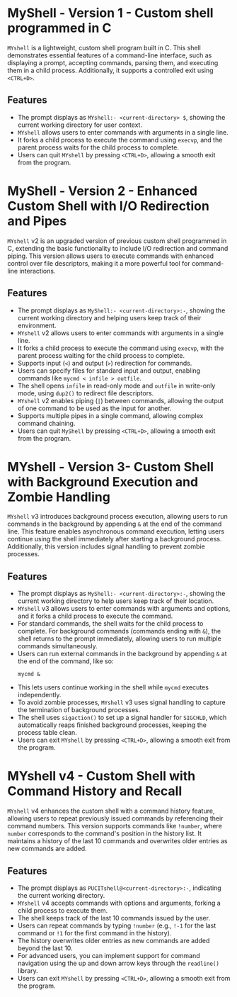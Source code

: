 # MyShell - Version 1 - Custom shell programmed in C

`MYshell` is a lightweight, custom shell program built in C. This shell demonstrates essential features of a command-line interface, such as displaying a prompt, accepting commands, parsing them, and executing them in a child process. Additionally, it supports a controlled exit using `<CTRL+D>`.

## Features

   - The prompt displays as `MYshell:- <current-directory> $`, showing the current working directory for user context.
   - `MYshell` allows users to enter commands with arguments in a single line.
   - It forks a child process to execute the command using `execvp`, and the parent process waits for the child process to complete.
   - Users can quit `MYshell` by pressing `<CTRL+D>`, allowing a smooth exit from the program.
# MyShell - Version 2 - Enhanced Custom Shell with I/O Redirection and Pipes

`MYshell` v2 is an upgraded version of previous custom shell programmed in C, extending the basic functionality to include I/O redirection and command piping. This version allows users to execute commands with enhanced control over file descriptors, making it a more powerful tool for command-line interactions.

## Features
   - The prompt displays as `MyShell:- <current-directory>:-`, showing the current working directory and helping users keep track of their environment.
   - `MYshell` v2 allows users to enter commands with arguments in a single line.
   - It forks a child process to execute the command using `execvp`, with the parent process waiting for the child process to complete.
   - Supports input (`<`) and output (`>`) redirection for commands.
   - Users can specify files for standard input and output, enabling commands like `mycmd < infile > outfile`.
   - The shell opens `infile` in read-only mode and `outfile` in write-only mode, using `dup2()` to redirect file descriptors.
   - `MYshell` v2 enables piping (`|`) between commands, allowing the output of one command to be used as the input for another.
   - Supports multiple pipes in a single command, allowing complex command chaining.
   - Users can quit `MyShell` by pressing `<CTRL+D>`, allowing a smooth exit from the program.

# MYshell - Version 3- Custom Shell with Background Execution and Zombie Handling

`MYshell` v3 introduces background process execution, allowing users to run commands in the background by appending `&` at the end of the command line. This feature enables asynchronous command execution, letting users continue using the shell immediately after starting a background process. Additionally, this version includes signal handling to prevent zombie processes.

## Features

   - The prompt displays as `MyShell:- <current-directory>:-`, showing the current working directory to help users keep track of their location.
   - `MYshell` v3 allows users to enter commands with arguments and options, and it forks a child process to execute the command.
   - For standard commands, the shell waits for the child process to complete. For background commands (commands ending with `&`), the shell returns to the prompt immediately, allowing users to run multiple commands simultaneously.
   - Users can run external commands in the background by appending `&` at the end of the command, like so:
     ```plaintext
     mycmd &
     ```
   - This lets users continue working in the shell while `mycmd` executes independently.
   - To avoid zombie processes, `MYshell` v3 uses signal handling to capture the termination of background processes.
   - The shell uses `sigaction()` to set up a signal handler for `SIGCHLD`, which automatically reaps finished background processes, keeping the process table clean.
   - Users can exit `MYshell` by pressing `<CTRL+D>`, allowing a smooth exit from the program.

# MYshell v4 - Custom Shell with Command History and Recall

`MYshell` v4 enhances the custom shell with a command history feature, allowing users to repeat previously issued commands by referencing their command numbers. This version supports commands like `!number`, where `number` corresponds to the command's position in the history list. It maintains a history of the last 10 commands and overwrites older entries as new commands are added.

## Features

   - The prompt displays as `PUCITshell@<current-directory>:-`, indicating the current working directory.
   - `MYshell` v4 accepts commands with options and arguments, forking a child process to execute them.
   - The shell keeps track of the last 10 commands issued by the user.
   - Users can repeat commands by typing `!number` (e.g., `!-1` for the last command or `!1` for the first command in the history).
   - The history overwrites older entries as new commands are added beyond the last 10.
   - For advanced users, you can implement support for command navigation using the up and down arrow keys through the `readline()` library.
   - Users can exit `MYshell` by pressing `<CTRL+D>`, allowing a smooth exit from the program.
